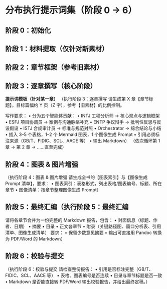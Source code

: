 # 分布执行提示词集（阶段 0 → 6）

## 阶段 0：初始化

## 阶段 1：材料提取（仅针对新素材）
## 阶段 2：章节框架（参考旧素材）
## 阶段 3：逐章撰写（核心阶段）
**提示词模板（针对某一章）**
（执行阶段 3：逐章撰写
请生成第 X 章【章节标题】，目标篇幅约 Y 页（Z 字），参考【旧素材】的比例控制。

写作要求：
	•	分为五个智能体贡献：
	•	INTJ 工程分析师 → 核心观点与逻辑框架
	•	ESFJ 项目协调员 → 案例与沟通脉络补充
	•	ENTP 争议辩手 → 批判性反思与反设假设
	•	ISTJ 合规审计员 → 标准与规范对照
	•	Orchestrator → 综合结论与小结
	•	插入 3–5 个表格，1–2 个 Mermaid 图表，1 个图像生成 Prompt
	•	引用必须标注来源（GB/T、FIDIC、SCL、AACE 等）
	•	输出 Markdown）
（依次循环第 1 章 → 第 2 章 → ……直至完成）

## 阶段 4：图表 & 图片增强
（执行阶段 4：图表 & 图片增强
请生成全书的【图表索引】与【图像生成 Prompt 清单】，要求：
	•	图表索引：表格形式，列出表格/图表编号、标题、所在章节
	•	图像清单：按章节整理图像生成 Prompt）
## 阶段 5：最终汇编（执行阶段 5：最终汇编
请将各章节合并为一份完整的 Markdown 报告，包含：
	•	封面信息（标题、作者、日期）
	•	摘要
	•	目录
	•	正文各章节
	•	附录（关键路径图、窗口分析表、引用清单、图像生成清单）
要求：
	•	保留少数意见摘要
	•	输出可直接用 Pandoc 转换为 PDF/Word 的 Markdown）
## 阶段 6：校验与提交
（执行阶段 6：校验与提交
请检查整份报告：
	•	引用是否标注完整（GB/T、FIDIC、SCL、AACE 等）
	•	表格、图表编号是否连续
	•	目录与章节标题是否一致
	•	Markdown 是否能直接转 PDF/Word
输出校验报告，并给出最终定稿。）
